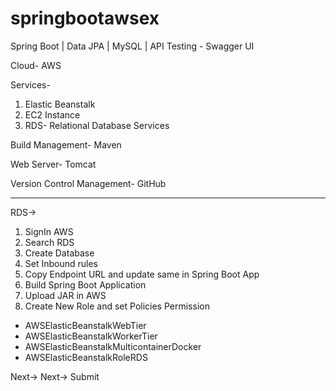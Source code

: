 # springbootawsex

Spring Boot | Data JPA | MySQL | API Testing - Swagger UI

Cloud- AWS

Services-
1. Elastic Beanstalk
2. EC2 Instance
3. RDS- Relational Database Services

Build Management- Maven

Web Server- Tomcat

Version Control Management- GitHub

-----------------------------------------

RDS->

1. SignIn AWS
2. Search RDS
3. Create Database
4. Set Inbound rules
5. Copy Endpoint URL and update same in Spring Boot App
6. Build Spring Boot Application
7. Upload JAR in AWS
8. Create New Role and set Policies Permission
- AWSElasticBeanstalkWebTier
- AWSElasticBeanstalkWorkerTier
- AWSElasticBeanstalkMulticontainerDocker
- AWSElasticBeanstalkRoleRDS

Next-> Next-> Submit




